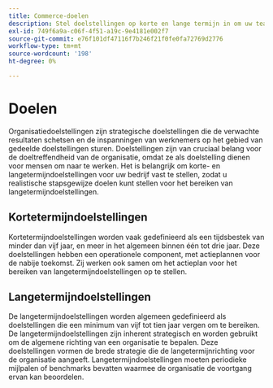 ```yaml
---
title: Commerce-doelen
description: Stel doelstellingen op korte en lange termijn in om uw team te helpen zich op strategische doelstellingen te richten en de organisatorische doeltreffendheid te verhogen.
exl-id: 749f6a9a-c06f-4f51-a19c-9e4181e002f7
source-git-commit: e76f101df47116f7b246f21f0fe0fa72769d2776
workflow-type: tm+mt
source-wordcount: '198'
ht-degree: 0%

---
```


# Doelen

Organisatiedoelstellingen zijn strategische doelstellingen die de verwachte resultaten schetsen en de inspanningen van werknemers op het gebied van gedeelde doelstellingen sturen. Doelstellingen zijn van cruciaal belang voor de doeltreffendheid van de organisatie, omdat ze als doelstelling dienen voor mensen om naar te werken. Het is belangrijk om korte- en langetermijndoelstellingen voor uw bedrijf vast te stellen, zodat u realistische stapsgewijze doelen kunt stellen voor het bereiken van langetermijndoelstellingen.

## Kortetermijndoelstellingen

Kortetermijndoelstellingen worden vaak gedefinieerd als een tijdsbestek van minder dan vijf jaar, en meer in het algemeen binnen één tot drie jaar. Deze doelstellingen hebben een operationele component, met actieplannen voor de nabije toekomst. Zij werken ook samen om het actieplan voor het bereiken van langetermijndoelstellingen op te stellen.

## Langetermijndoelstellingen

De langetermijndoelstellingen worden algemeen gedefinieerd als doelstellingen die een minimum van vijf tot tien jaar vergen om te bereiken. De langetermijndoelstellingen zijn inherent strategisch en worden gebruikt om de algemene richting van een organisatie te bepalen. Deze doelstellingen vormen de brede strategie die de langetermijnrichting voor de organisatie aangeeft. Langetermijndoelstellingen moeten periodieke mijlpalen of benchmarks bevatten waarmee de organisatie de voortgang ervan kan beoordelen.
